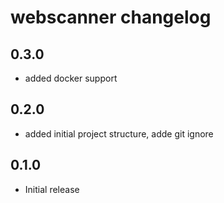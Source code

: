 # webscanner changelog

## 0.3.0
- added docker support

## 0.2.0
- added initial project structure, adde git ignore

## 0.1.0
- Initial release

